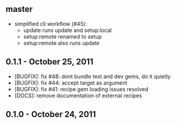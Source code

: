 ## master

* simplified cli workflow (#45):
  * update runs update and setup:local
  * setup:remote renamed to setup
  * setup:remote also runs update

## 0.1.1 - October 25, 2011

* [BUGFIX]: fix #48: dont bundle test and dev gems, do it quietly
* [BUGFIX]: fix #44: accept target as argument
* [BUGFIX]: fix #41: recipe gem loading issues resolved
* [DOCS]: remove documentation of external recipes

## 0.1.0 - October 24, 2011

[@effkay]: https://github.com/effkay
